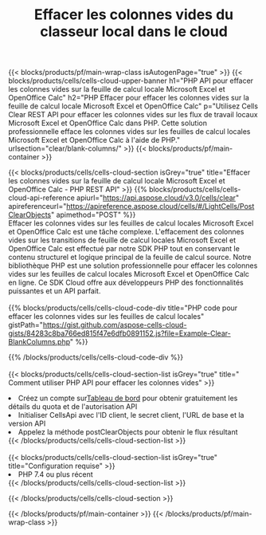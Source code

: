 ﻿---
title:  Effacer les colonnes vides du classeur local dans le cloud
description: API Cloud et SDK pour effacer les colonnes vides sur Microsoft Excel et OpenOffice Calc. Effacez les colonnes vides sur les feuilles de calcul locales par le Cells Cloud API. Le SDK prend en charge les types de langages de développement. Ils incluent Android, C#, Go, Java, NodeJS, Perl, PHP, Python, Ruby et Swift.
url: /fr/php/clear/blank-columns/
---
{{< blocks/products/pf/main-wrap-class isAutogenPage="true" >}}
{{< blocks/products/cells/cells-cloud-upper-banner h1="PHP API pour effacer les colonnes vides sur la feuille de calcul locale Microsoft Excel et OpenOffice Calc" h2="PHP Effacer pour effacer les colonnes vides sur la feuille de calcul locale Microsoft Excel et OpenOffice Calc" p="Utilisez Cells Clear REST API pour effacer les colonnes vides sur les flux de travail locaux Microsoft Excel et OpenOffice Calc dans PHP. Cette solution professionnelle efface les colonnes vides sur les feuilles de calcul locales Microsoft Excel et OpenOffice Calc à l\'aide de PHP." urlsection="clear/blank-columns/" >}}
{{< blocks/products/pf/main-container >}}

{{< blocks/products/cells/cells-cloud-section isGrey="true" title="Effacer les colonnes vides sur la feuille de calcul locale Microsoft Excel et OpenOffice Calc - PHP REST API" >}}
{{% blocks/products/cells/cells-cloud-api-reference apiurl="https://api.aspose.cloud/v3.0/cells/clear" apireferenceurl="https://apireference.aspose.cloud/cells/#/LightCells/PostClearObjects" apimethod="POST" %}}
<br/>
Effacer les colonnes vides sur les feuilles de calcul locales Microsoft Excel et OpenOffice Calc est une tâche complexe. L'effacement des colonnes vides sur les transitions de feuille de calcul locales Microsoft Excel et OpenOffice Calc est effectué par notre SDK PHP tout en conservant le contenu structurel et logique principal de la feuille de calcul source. Notre bibliothèque PHP est une solution professionnelle pour effacer les colonnes vides sur les feuilles de calcul locales Microsoft Excel et OpenOffice Calc en ligne. Ce SDK Cloud offre aux développeurs PHP des fonctionnalités puissantes et un API parfait.
<br/>
<br/>
{{% blocks/products/cells/cells-cloud-code-div title="PHP code pour effacer les colonnes vides sur les feuilles de calcul locales" gistPath="https://gist.github.com/aspose-cells-cloud-gists/84283c8ba766ed815f47e6dfb0891152.js?file=Example-Clear-BlankColumns.php" %}}
  
{{% /blocks/products/cells/cells-cloud-code-div %}}
<br/>
<br/>
{{< blocks/products/cells/cells-cloud-section-list isGrey="true" title=" Comment utiliser PHP API pour effacer les colonnes vides" >}}
<li> Créez un compte sur<a href="https://dashboard.aspose.cloud/">Tableau de bord</a> pour obtenir gratuitement les détails du quota et de l'autorisation API</li>
<li>Initialiser CellsApi avec l'ID client, le secret client, l'URL de base et la version API</li>
<li>Appelez la méthode postClearObjects pour obtenir le flux résultant</li>
{{< /blocks/products/cells/cells-cloud-section-list >}}
<br/>
<br/>
{{< blocks/products/cells/cells-cloud-section-list isGrey="true" title="Configuration requise" >}}
<li>PHP 7.4 ou plus récent</li>
{{< /blocks/products/cells/cells-cloud-section-list >}}

{{< /blocks/products/cells/cells-cloud-section >}}

{{< /blocks/products/pf/main-container >}}
{{< /blocks/products/pf/main-wrap-class >}}
